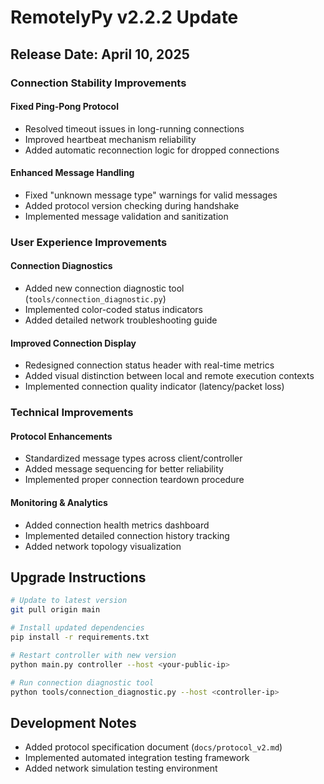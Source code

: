 # RemotelyPy v2.2.2 Update

## Release Date: April 10, 2025

### Connection Stability Improvements

#### Fixed Ping-Pong Protocol

- Resolved timeout issues in long-running connections
- Improved heartbeat mechanism reliability
- Added automatic reconnection logic for dropped connections

#### Enhanced Message Handling

- Fixed "unknown message type" warnings for valid messages
- Added protocol version checking during handshake
- Implemented message validation and sanitization

### User Experience Improvements

#### Connection Diagnostics

- Added new connection diagnostic tool (`tools/connection_diagnostic.py`)
- Implemented color-coded status indicators
- Added detailed network troubleshooting guide

#### Improved Connection Display

- Redesigned connection status header with real-time metrics
- Added visual distinction between local and remote execution contexts
- Implemented connection quality indicator (latency/packet loss)

### Technical Improvements

#### Protocol Enhancements

- Standardized message types across client/controller
- Added message sequencing for better reliability
- Implemented proper connection teardown procedure

#### Monitoring & Analytics

- Added connection health metrics dashboard
- Implemented detailed connection history tracking
- Added network topology visualization

## Upgrade Instructions

```bash
# Update to latest version
git pull origin main

# Install updated dependencies
pip install -r requirements.txt

# Restart controller with new version
python main.py controller --host <your-public-ip>

# Run connection diagnostic tool
python tools/connection_diagnostic.py --host <controller-ip>
```

## Development Notes

- Added protocol specification document (`docs/protocol_v2.md`)
- Implemented automated integration testing framework
- Added network simulation testing environment
